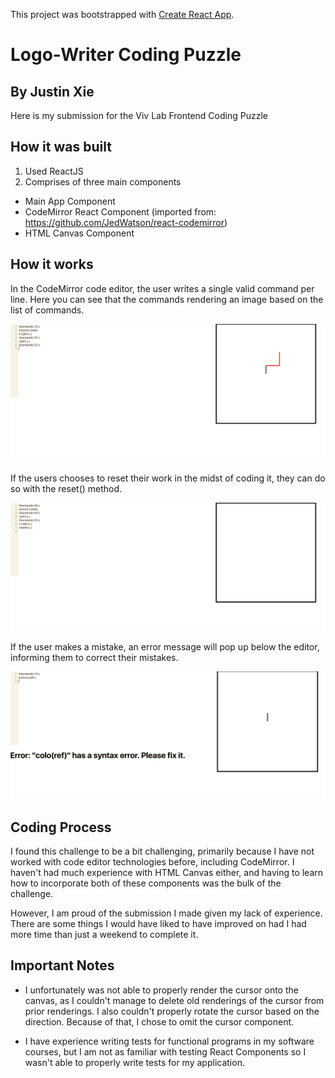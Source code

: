This project was bootstrapped with [Create React App](https://github.com/facebook/create-react-app).

# Logo-Writer Coding Puzzle
## By Justin Xie

Here is my submission for the Viv Lab Frontend Coding Puzzle

## How it was built
1. Used ReactJS
2. Comprises of three main components
  * Main App Component
  * CodeMirror React Component (imported from: https://github.com/JedWatson/react-codemirror)
  * HTML Canvas Component

## How it works
In the CodeMirror code editor, the user writes a single valid command per line. Here you can see that the commands
rendering an image based on the list of commands.

![Demo](demo.png)

If the users chooses to reset their work in the midst of coding it, they can do so with the reset() method.

![Reset](reset.png)

If the user makes a mistake, an error message will pop up below the editor, informing them to correct their mistakes.

![Error](error.png)

## Coding Process
I found this challenge to be a bit challenging, primarily because I have not worked with code editor technologies before,
including CodeMirror. I haven't had much experience with HTML Canvas either, and having to learn how to incorporate both of
these components was the bulk of the challenge.

However, I am proud of the submission I made given my lack of experience. There are some things I would have liked to have improved
on had I had more time than just a weekend to complete it.

## Important Notes
* I unfortunately was not able to properly render the cursor onto the canvas, as I couldn't manage to delete old renderings of the
cursor from prior renderings. I also couldn't properly rotate the cursor based on the direction. Because of that, I chose to omit the cursor component.

* I have experience writing tests for functional programs in my software courses, but I am not as familiar with testing React Components
so I wasn't able to properly write tests for my application.
